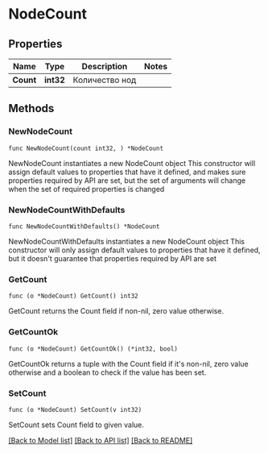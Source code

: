 # NodeCount

## Properties

Name | Type | Description | Notes
------------ | ------------- | ------------- | -------------
**Count** | **int32** | Количество нод | 

## Methods

### NewNodeCount

`func NewNodeCount(count int32, ) *NodeCount`

NewNodeCount instantiates a new NodeCount object
This constructor will assign default values to properties that have it defined,
and makes sure properties required by API are set, but the set of arguments
will change when the set of required properties is changed

### NewNodeCountWithDefaults

`func NewNodeCountWithDefaults() *NodeCount`

NewNodeCountWithDefaults instantiates a new NodeCount object
This constructor will only assign default values to properties that have it defined,
but it doesn't guarantee that properties required by API are set

### GetCount

`func (o *NodeCount) GetCount() int32`

GetCount returns the Count field if non-nil, zero value otherwise.

### GetCountOk

`func (o *NodeCount) GetCountOk() (*int32, bool)`

GetCountOk returns a tuple with the Count field if it's non-nil, zero value otherwise
and a boolean to check if the value has been set.

### SetCount

`func (o *NodeCount) SetCount(v int32)`

SetCount sets Count field to given value.



[[Back to Model list]](../README.md#documentation-for-models) [[Back to API list]](../README.md#documentation-for-api-endpoints) [[Back to README]](../README.md)


